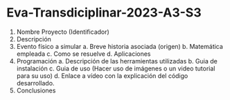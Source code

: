 # Eva-Transdiciplinar-2023-A3-S3
1. Nombre Proyecto (Identificador)
2. Descripción
3. Evento físico a simular
  a. Breve historia asociada (origen)
  b. Matemática empleada
  c. Como se resuelve
  d. Aplicaciones
4. Programación
  a. Descripción de las herramientas utilizadas
  b. Guia de instalación
  c. Guia de uso (Hacer uso de imágenes o un video tutorial para su uso)
  d. Enlace a vídeo con la explicación del código desarrollado.
5. Conclusiones
